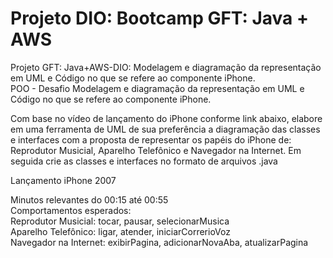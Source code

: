 # Projeto DIO: Bootcamp GFT: Java + AWS
Projeto GFT: Java+AWS-DIO: Modelagem e diagramação da representação em UML e Código no que se refere ao componente iPhone.  
POO - Desafio
Modelagem e diagramação da representação em UML e Código no que se refere ao componente iPhone.

Com base no vídeo de lançamento do iPhone conforme link abaixo, elabore em uma ferramenta de UML de sua preferência a diagramação das classes e interfaces com a proposta de representar os papéis do iPhone de: Reprodutor Musicial, Aparelho Telefônico e Navegador na Internet. Em seguida crie as classes e interfaces no formato de arquivos .java

Lançamento iPhone 2007

Minutos relevantes do 00:15 até 00:55  
Comportamentos esperados:  
Reprodutor Musicial: tocar, pausar, selecionarMusica  
Aparelho Telefônico: ligar, atender, iniciarCorrerioVoz  
Navegador na Internet: exibirPagina, adicionarNovaAba, atualizarPagina
